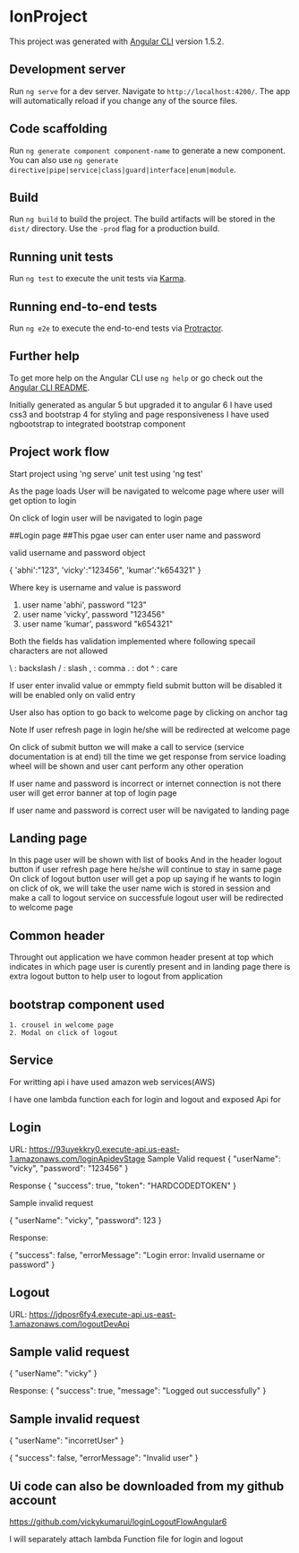 # IonProject

This project was generated with [Angular CLI](https://github.com/angular/angular-cli) version 1.5.2.

## Development server

Run `ng serve` for a dev server. Navigate to `http://localhost:4200/`. The app will automatically reload if you change any of the source files.

## Code scaffolding

Run `ng generate component component-name` to generate a new component. You can also use `ng generate directive|pipe|service|class|guard|interface|enum|module`.

## Build

Run `ng build` to build the project. The build artifacts will be stored in the `dist/` directory. Use the `-prod` flag for a production build.

## Running unit tests

Run `ng test` to execute the unit tests via [Karma](https://karma-runner.github.io).

## Running end-to-end tests

Run `ng e2e` to execute the end-to-end tests via [Protractor](http://www.protractortest.org/).

## Further help

To get more help on the Angular CLI use `ng help` or go check out the [Angular CLI README](https://github.com/angular/angular-cli/blob/master/README.md).


Initially generated as angular 5 but upgraded it to angular 6
I have used css3 and bootstrap 4 for styling and page responsiveness
I have used ngbootstrap to integrated bootstrap component 


## Project work flow

Start project using 'ng serve'
unit test using 'ng test'

As the page loads 
User will be navigated to welcome page
where user will get option to login

On click of login user will be navigated to login page

##Login page
##This pgae user can enter user name and password

valid username and password object

{
       'abhi':"123",
       'vicky':"123456",
       'kumar':"k654321"
   }
   
   Where key is username and value is password
   
   1. user name 'abhi', password "123"
   2. user name 'vicky', password "123456"
   3. user name 'kumar', password "k654321"
   
 Both the fields has validation implemented where following specail characters are not allowed
 
 \ : backslash
/ : slash
, : comma
. : dot
^ : care

If user enter invalid value or emmpty field submit button will be disabled it will be enabled only on valid entry

User also has option to go back to welcome page by clicking on anchor tag

Note
If user refresh page in login he/she will be redirected at welcome page 

On click of submit button we will make a call to service (service documentation is at end) till the time we get response from service loading wheel will be shown and user cant perform any 
other operation

If user name and password is incorrect or internet connection is not there user will get error banner at top of login page

If user name and password is correct user will be navigated to landing page

## Landing page
 In this page user will be shown with list of books 
 And in the header logout button 
 if user refresh page here he/she will continue to stay in same page
 On click of logout button user will get a pop up saying if he wants to login on click of ok, we will take the user name wich is stored in session and make a call to logout service on successfule logout user will be redirected to welcome page
 
## Common header
 Throught out application we have common header present at top which indicates in which page user is curently present and in landing page there is extra logout button to help user to logout from application
 
 ## bootstrap component used
	1. crousel in welcome page
	2. Modal on click of logout
	
	
## Service

For writting api i have used amazon web services(AWS)

I have one lambda function each for login and logout and exposed Api for 

 ## Login
 URL: https://93uyekkry0.execute-api.us-east-1.amazonaws.com/loginApidevStage
 Sample Valid request
  {
  "userName": "vicky",
  "password": "123456"
}

Response
 {
  "success": true,
  "token": "HARDCODEDTOKEN"
}

Sample invalid request


{
  "userName": "vicky",
  "password": 123
}

Response:

{
  "success": false,
  "errorMessage": "Login error: Invalid username or password"
}


## Logout
URL: https://jdposr6fy4.execute-api.us-east-1.amazonaws.com/logoutDevApi

## Sample valid request

{
  "userName": "vicky"
}

Response: 
{
  "success": true,
  "message": "Logged out successfully"
}
## Sample invalid request 

{
  "userName": "incorretUser"
}

{
  "success": false,
  "errorMessage": "Invalid user"
}

## Ui code can also be downloaded from my github account
https://github.com/vickykumarui/loginLogoutFlowAngular6


I will separately attach lambda Function file for login and logout

